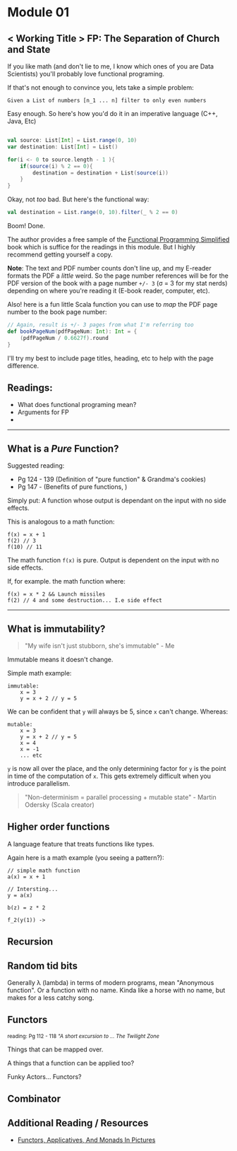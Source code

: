 # Module 01
## < Working Title > FP: The Separation of Church and State


If you like math (and don't lie to me, I know which ones of you are Data Scientists) you'll probably love functional programing. 

If that's not enough to convince you, lets take a simple problem: 
```
Given a List of numbers [n_1 ... n] filter to only even numbers
```

Easy enough. So here's how you'd do it in an imperative language (C++, Java, Etc)

```scala 

val source: List[Int] = List.range(0, 10) 
var destination: List[Int] = List()

for(i <- 0 to source.length - 1 ){
    if(source(i) % 2 == 0){
        destination = destination + List(source(i))
    }
}
```

Okay, not _too_ bad. But here's the functional way:

```scala
val destination = List.range(0, 10).filter(_ % 2 == 0)
```
Boom! Done. 

The author provides a free sample of the [Functional Programming Simplified](https://alvinalexander.com/downloads/fpsimplified-free-preview.pdf) book which is suffice for the readings in this module. But I highly recommend getting yourself a copy. 

**Note**: The text and PDF number counts don't line up, and my E-reader formats the PDF a _little_ weird. So the page number references will be for the PDF version of the book with a page number `+/- 3` (σ = 3 for my stat nerds) depending on where you're reading it (E-book reader, computer, etc). 

Also! here is a fun little Scala function you can use to _map_ the PDF page number to the book page number:

```scala
// Again, result is +/- 3 pages from what I'm referring too
def bookPageNum(pdfPageNum: Int): Int = {
    (pdfPageNum / 0.6627f).round
}
```

I'll try my best to include page titles, heading, etc to help with the page difference. 

## Readings:
* What does functional programing mean?
* Arguments for FP
* 

---

## What is a _Pure_ Function? 

Suggested reading:
- Pg 124 - 139 (Definition of "pure function" & Grandma's cookies)
- Pg 147 -  (Benefits of pure functions, )

Simply put: A function whose output is dependant on the input with no side effects. 

This is analogous to a math function:
```
f(x) = x + 1
f(2) // 3
f(10) // 11
```
The math function `f(x)` is pure. Output is dependent on the input with no side effects. 

If, for example. the math function where:
```
f(x) = x * 2 && Launch missiles
f(2) // 4 and some destruction... I.e side effect
```

--- 
## What is immutability?
> "My wife isn't just stubborn, she's immutable" - Me

Immutable means it doesn't change. 

Simple math example:

```
immutable:
    x = 3
    y = x + 2 // y = 5

```
We can be confident that `y` will always be 5, since `x` can't change. Whereas: 

```
mutable:
    x = 3
    y = x + 2 // y = 5
    x = 4
    x = -1
    ... etc
```
`y` is now all over the place, and the only determining factor for `y` is the point in time of the computation of `x`. This gets extremely difficult when you introduce parallelism. 

> "Non-determinism = parallel processing + mutable state" - Martin Odersky (Scala creator)

## Higher order functions
A language feature that treats functions like types. 

Again here is a math example (you seeing a pattern?):
```
// simple math function
a(x) = x + 1

// Intersting...
y = a(x) 

b(z) = z * 2

f_2(y(1)) -> 
```

## Recursion




## Random tid bits
Generally λ (lambda) in terms of modern programs, mean "Anonymous function". Or a function with no name. Kinda like a horse with no name, but makes for a less catchy song. 

## Functors
<small>reading: Pg 112 - 118 _"A short excursion to ... The Twilight Zone_</small>

Things that can be mapped over.  

A things that a function can be applied too? 

Funky Actors... Functors? 

## Combinator

## Additional Reading / Resources
- [Functors, Applicatives, And Monads In Pictures](https://adit.io/posts/2013-04-17-functors,_applicatives,_and_monads_in_pictures.html)